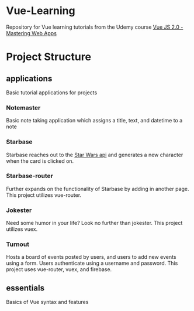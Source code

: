 # Vue-Learning
Repository for Vue learning tutorials from the Udemy course [Vue JS 2.0 - Mastering Web Apps](https://www.udemy.com/vue-web-apps/)

# Project Structure
## applications 
Basic tutorial applications for projects

### Notemaster 
Basic note taking application which assigns a title, text, and datetime to a note

### Starbase
Starbase reaches out to the [Star Wars api](https://swapi.co/) and generates a new character when the card is clicked on.

### Starbase-router
Further expands on the functionality of Starbase by adding in another page.
This project utilizes vue-router.

### Jokester
Need some humor in your life?  Look no further than jokester.
This project utilizes vuex.

### Turnout
Hosts a board of events posted by users, and users to add new events using a form.  Users authenticate using a username and password.
This project uses vue-router, vuex, and firebase.

## essentials 
Basics of Vue syntax and features

